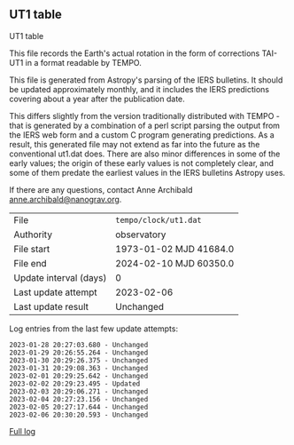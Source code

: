 
## UT1 table

UT1 table

This file records the Earth's actual rotation in the form of
corrections TAI-UT1 in a format readable by TEMPO.

This file is generated from Astropy's parsing of the IERS
bulletins. It should be updated approximately monthly, and it
includes the IERS predictions covering about a year after the
publication date.

This differs slightly from the version traditionally distributed
with TEMPO - that is generated by a combination of a perl script
parsing the output from the IERS web form and a custom C program
generating predictions. As a result, this generated file may not
extend as far into the future as the conventional ut1.dat does.
There are also minor differences in some of the early values; the
origin of these early values is not completely clear, and some of
them predate the earliest values in the IERS bulletins Astropy uses.

If there are any questions, contact Anne Archibald
<anne.archibald@nanograv.org>.

|     |     |
|:--- |:--- |
| File | `tempo/clock/ut1.dat` |
| Authority | observatory |
| File start | 1973-01-02 MJD 41684.0 |
| File end | 2024-02-10 MJD 60350.0 |
| Update interval (days) | 0 |
| Last update attempt | 2023-02-06 |
| Last update result | Unchanged |

Log entries from the last few update attempts:
```
2023-01-28 20:27:03.680 - Unchanged
2023-01-29 20:26:55.264 - Unchanged
2023-01-30 20:29:26.375 - Unchanged
2023-01-31 20:29:08.363 - Unchanged
2023-02-01 20:29:25.642 - Unchanged
2023-02-02 20:29:23.495 - Updated
2023-02-03 20:29:06.271 - Unchanged
2023-02-04 20:27:23.156 - Unchanged
2023-02-05 20:27:17.644 - Unchanged
2023-02-06 20:30:20.593 - Unchanged
```
[Full log](https://raw.githubusercontent.com/ipta/pulsar-clock-corrections/main/log/tempo/clock/ut1.dat.log)

